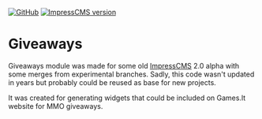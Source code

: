 [![GitHub](https://img.shields.io/github/license/GamesLT/giveaways.svg)](https://github.com/GamesLT/giveaways/blob/master/LICENSE) [![ImpressCMS version](https://img.shields.io/badge/ImpressCMS-2.0%20alpha%20%3F-yellow.svg)](https://github.com/ImpressCMS/impresscms/)

# Giveaways

Giveaways module was made for some old [ImpressCMS](https://impresscms.org) 2.0 alpha with some merges from experimental branches. Sadly, this code wasn't updated in years but probably could be reused as base for new projects.

It was created for generating widgets that could be included on Games.lt website for MMO giveaways. 
